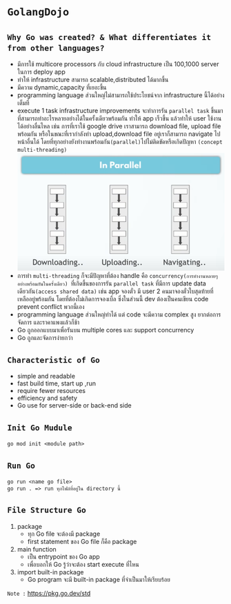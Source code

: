 # `GolangDojo`

## `Why Go was created? & What differentiates it from other languages?`

- มีการใช้ multicore processors กับ cloud infrastructure เป็น 100,1000 server ในการ deploy app
- ทำให้ infrastructure สามารถ scalable,distributed ได้มากขึ้น
- มีความ dynamic,capacity ที่เยอะขึ้น
- programming language ส่วนใหญ่ไม่สามารถใช้ประโยชน์จาก infrastructure นี้ได้อย่างเต็มที่
- execute 1 task infrastructure improvements จะทำการรัน `parallel task` ขึ้นมาที่สามารถทำอะไรหลายอย่างได้ในครั้งเดียวพร้อมกัน ทำให้ app เร็วขึ้น แล้วทำให้ user ใช้งานได้อย่างลื่นไหล เช่น การที่เราใช้ google drive เราสามารถ download file, upload file พร้อมกัน หรือในขณะที่เรากำลังทำ upload,download file อยู่เราก็สามารถ navigate ไปหน้าอื่นได้ โดยที่ทุกอย่างยังทำงานพร้อมกัน`(parallel)`ไปไม่ติดขัดหรือเกิดปัญหา `(concept multi-threading)`
  ![parallel](/img/parallel.PNG)
- การทำ `multi-threading` ก็จะมีปัญหาที่ต้อง handle คือ `concurrency(การทำงานหลายๆอย่างพร้อมกันในครั้งเดียว) `ที่เกิดขึ้นของการรัน `parallel task` ที่มีการ update data เดียวกัน`(access shared data)` เช่น app จองตั๋ว มี user 2 คนมาจองตั๋วใบสุดท้ายที่เหลืออยู่พร้อมกัน โดยที่ต้องไม่เกิดการจองเบิ้ล ซึ่งในส่วนนี้ dev ต้องเป็นคนเขียน code prevent conflict พวกนี้เอง
- programming language ส่วนใหญ่ทำได้ แต่ code จะมีความ complex สูง ยากต่อการจัดการ และราคาแพงแล้วก็ช้า
- Go ถูกออกแบบมาเพื่อรันบน multiple cores และ support concurrency
- Go ถูกและจัดการง่ายกว่า

## `Characteristic of Go`

- simple and readable
- fast build time, start up ,run
- require fewer resources
- efficiency and safety
- Go use for server-side or back-end side

## `Init Go Mudule`

```
go mod init <module path>
```

## `Run Go`

```
go run <name go file>
go run . => run ทุกไฟล์ที่อยู่ใน directory นี้
```

## `File Structure Go`

1. package
   - ทุก Go file จะต้องมี package
   - first statement ของ Go file ก็คือ package
2. main function
   - เป็น entrypoint ของ Go app
   - เพื่อบอกให้ Go รู้ว่าจะต้อง start execute ที่ไหน
3. import built-in package
   - Go program จะมี built-in package ที่จำเป็นมาให้เรียบร้อย

`Note :` https://pkg.go.dev/std
